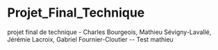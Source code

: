 # Projet_Final_Technique
projet final de technique - Charles Bourgeois, Mathieu Sévigny-Lavallé, Jérémie Lacroix, Gabriel Fournier-Cloutier
 -- Test mathieu